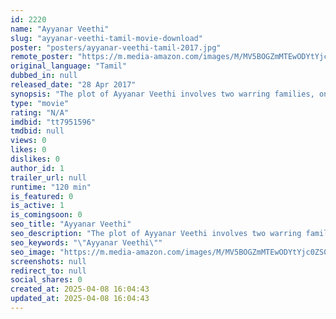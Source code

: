 ```yaml
---
id: 2220
name: "Ayyanar Veethi"
slug: "ayyanar-veethi-tamil-movie-download"
poster: "posters/ayyanar-veethi-tamil-2017.jpg"
remote_poster: "https://m.media-amazon.com/images/M/MV5BOGZmMTEwODYtYjc0ZS00ZWU0LTg5MDItYTgxMTRlOGE0MmZiXkEyXkFqcGdeQXVyNTM3MDMyMDQ@._V1_SX300.jpg"
original_language: "Tamil"
dubbed_in: null
released_date: "28 Apr 2017"
synopsis: "The plot of Ayyanar Veethi involves two warring families, one good and one bad, whose enmity goes back by a generation. A family of evil-doers is determined to bring shame to their rival, and try to exploit a rape committed by one of"
type: "movie"
rating: "N/A"
imdbid: "tt7951596"
tmdbid: null
views: 0
likes: 0
dislikes: 0
author_id: 1
trailer_url: null
runtime: "120 min"
is_featured: 0
is_active: 1
is_comingsoon: 0
seo_title: "Ayyanar Veethi"
seo_description: "The plot of Ayyanar Veethi involves two warring families, one good and one bad, whose enmity goes back by a generation. A family of evil-doers is determined to bring shame to their rival, and try to exploit a rape committed by one of"
seo_keywords: "\"Ayyanar Veethi\""
seo_image: "https://m.media-amazon.com/images/M/MV5BOGZmMTEwODYtYjc0ZS00ZWU0LTg5MDItYTgxMTRlOGE0MmZiXkEyXkFqcGdeQXVyNTM3MDMyMDQ@._V1_SX300.jpg"
screenshots: null
redirect_to: null
social_shares: 0
created_at: 2025-04-08 16:04:43
updated_at: 2025-04-08 16:04:43
---
```


